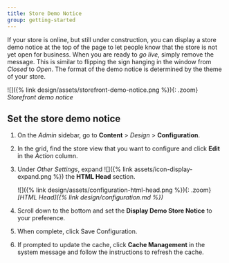 ```yaml
---
title: Store Demo Notice
group: getting-started
---
```


If your store is online, but still under construction, you can display a store demo notice at the top of the page to let people know that the store is not yet open for business. When you are ready to _go live_, simply remove the message. This is similar to flipping the sign hanging in the window from _Closed_ to _Open_. The format of the demo notice is determined by the theme of your store.

![]({% link design/assets/storefront-demo-notice.png %}){: .zoom}
_Storefront demo notice_

## Set the store demo notice

1. On the _Admin_ sidebar, go to **Content** > _Design_ > **Configuration**.

1. In the grid, find the store view that you want to configure and click **Edit** in the _Action_ column.

1. Under _Other Settings_, expand ![]({% link assets/icon-display-expand.png %}) the **HTML Head** section.

   ![]({% link design/assets/configuration-html-head.png %}){: .zoom}
   _[HTML Head]({% link design/configuration.md %})_

1. Scroll down to the bottom and set the **Display Demo Store Notice** to your preference.

1. When complete, click <span class="btn">Save Configuration</span>.

1. If prompted to update the cache, click **Cache Management** in the system message and follow the instructions to refresh the cache.
